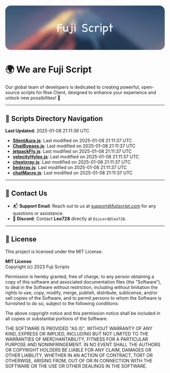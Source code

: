![Banner](.github/b.webp)

# 🌍 **We are Fuji Script**

Our global team of developers is dedicated to creating powerful, open-source scripts for Rise Client, designed to enhance your experience and unlock new possibilities! 🌟

---
<!-- SCRIPTS_NAVIGATION_START -->
## 📂 **Scripts Directory Navigation**

**Last Updated**: 2025-01-08 21:11:39 UTC

- **[SilentAura.js](scripts/SilentAura.js)**: Last modified on 2025-01-08 21:11:37 UTC
- **[ChatBypass.js](scripts/ChatBypass.js)**: Last modified on 2025-01-08 21:11:37 UTC
- **[jetpackFly.js](scripts/jetpackFly.js)**: Last modified on 2025-01-08 21:11:37 UTC
- **[velocityHylex.js](scripts/velocityHylex.js)**: Last modified on 2025-01-08 21:11:37 UTC
- **[chestxray.js](scripts/chestxray.js)**: Last modified on 2025-01-08 21:11:37 UTC
- **[bedxray.js](scripts/bedxray.js)**: Last modified on 2025-01-08 21:11:37 UTC
- **[chatMacro.js](scripts/chatMacro.js)**: Last modified on 2025-01-08 21:11:37 UTC

<!-- SCRIPTS_NAVIGATION_END -->

---

## 💬 **Contact Us**  
- 📬 **Support Email**: Reach out to us at [support@fujiscript.com](mailto:support@fujiscript.com) for any questions or assistance.  
- 💬 **Discord**: Contact **Leo728** directly at `Discord@leo728`.

---

## 📜 **License**

This project is licensed under the MIT License.  

**MIT License**  
Copyright (c) 2023 Fuji Scripts  

Permission is hereby granted, free of charge, to any person obtaining a copy of this software and associated documentation files (the "Software"), to deal in the Software without restriction, including without limitation the rights to use, copy, modify, merge, publish, distribute, sublicense, and/or sell copies of the Software, and to permit persons to whom the Software is furnished to do so, subject to the following conditions:  

The above copyright notice and this permission notice shall be included in all copies or substantial portions of the Software.  

THE SOFTWARE IS PROVIDED "AS IS", WITHOUT WARRANTY OF ANY KIND, EXPRESS OR IMPLIED, INCLUDING BUT NOT LIMITED TO THE WARRANTIES OF MERCHANTABILITY, FITNESS FOR A PARTICULAR PURPOSE AND NONINFRINGEMENT. IN NO EVENT SHALL THE AUTHORS OR COPYRIGHT HOLDERS BE LIABLE FOR ANY CLAIM, DAMAGES OR OTHER LIABILITY, WHETHER IN AN ACTION OF CONTRACT, TORT OR OTHERWISE, ARISING FROM, OUT OF OR IN CONNECTION WITH THE SOFTWARE OR THE USE OR OTHER DEALINGS IN THE SOFTWARE.  
